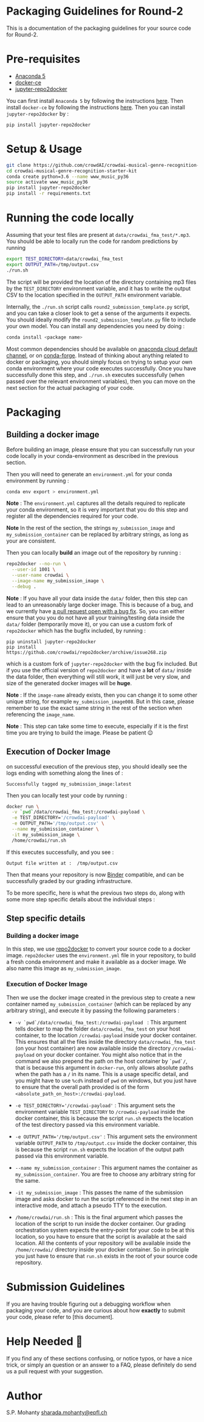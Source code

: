 # Packaging Guidelines for Round-2

This is a documentation of the packaging guidelines for your source code for Round-2.

# Pre-requisites

* [Anaconda 5](https://www.anaconda.com/download/)
* [docker-ce](https://docs.docker.com/install/linux/docker-ce/ubuntu/)
* [jupyter-repo2docker](https://github.com/jupyter/repo2docker)

You can first install `Anaconda 5` by following
the instructions [here](https://www.anaconda.com/download/).
Then install `docker-ce` by following the instructions
[here](https://docs.docker.com/install/linux/docker-ce/ubuntu/#install-docker-ce).
Then you can install `jupyter-repo2docker` by :
```
pip install jupyter-repo2docker
```

# Setup & Usage

```bash
git clone https://github.com/crowdAI/crowdai-musical-genre-recognition-starter-kit
cd crowdai-musical-genre-recognition-starter-kit
conda create python=3.6 --name www_music_py36
source activate www_music_py36
pip install jupyter-repo2docker
pip install -r requirements.txt
```

# Running the code locally
Assuming that your test files are present at `data/crowdai_fma_test/*.mp3`.
You should be able to locally run the code for random predictions by running
```bash
export TEST_DIRECTORY=data/crowdai_fma_test
export OUTPUT_PATH=/tmp/output.csv
./run.sh
```
The script will be provided the location of the directory containing mp3 files by the `TEST_DIRECTORY` environment variable, and it has to write the output CSV to the location specified in the `OUTPUT_PATH` environment variable.

Internally, the `./run.sh` script calls `round2_submission_template.py` script, and you can take a closer look to get a sense of the arguments it expects.
You should ideally modify the `round2_submission_template.py` file to include your own model.
You can install any dependencies you need by doing :
```bash
conda install <package name>
```
Most common dependencies should be available on [anaconda cloud default channel](https://anaconda.org/anaconda/repo), or on [conda-forge](https://conda-forge.org/).
Instead of thinking about anything related to docker or packaging, you should simply focus on trying to setup your own conda environment where your code executes successfully.
Once you have successfully done this step, and `./run.sh` executes successfully (when passed over the relevant environment variables), then you can move on the next section for the actual packaging of your code.

# Packaging

## Building a docker image
Before building an image, please ensure that you can successfully run your code locally in your conda-environment as described in the previous section.

Then you will need to generate an `environment.yml` for your conda environment by running :   
```bash
conda env export > environment.yml
```   
**Note** : The `environment.yml` captures all the details required to replicate your conda environment, so it is very important that you do this step and register all the dependencies required for your code.   
      
**Note** In the rest of the section, the strings `my_submission_image` and `my_submission_container` can be replaced by arbitrary strings, as long as your are consistent.   

Then you can locally **build** an image out of the repository by running :   

```bash
repo2docker --no-run \
  --user-id 1001 \
  --user-name crowdai \
  --image-name my_submission_image \
  --debug .
```
**Note** : If you have all your data inside the `data/` folder, then this step can lead to an unreasonably large docker image. This is because of a bug, and we currently have [a pull request open with a bug fix](https://github.com/jupyter/repo2docker/pull/269). So, you can either ensure that you you do not have all your training/testing data inside the `data/` folder (temporarily move it), or you can use a custom fork of `repo2docker` which has the bugfix included, by running :
```
pip uninstall jupyter-repo2docker
pip install https://github.com/crowdai/repo2docker/archive/issue268.zip
```
which is a custom fork of `jupyter-repo2docker` with the bug fix included. But if you use the official version of `repo2docker` and have a **lot** of `data/` inside the data folder, then everything will still work, it will just be very slow, and size of the generated docker images will be **huge**.

**Note** : If the `image-name` already exists, then you can change it to some other unique string, for example `my_submission_image008`. But in this case, please remember to use the exact same string in the rest of the section when referencing the `image_name`.    
   
**Note** : This step can take some time to execute, especially if it is the first time you are trying to build the image. Please be patient :wink:   

## Execution of Docker Image

on successful execution of the previous step, you should ideally see the logs ending with something along the lines of :
```
Successfully tagged my_submission_image:latest
```

Then you can locally test your code by running :

```bash
docker run \
  -v `pwd`/data/crowdai_fma_test:/crowdai-payload \
  -e TEST_DIRECTORY='/crowdai-payload' \
  -e OUTPUT_PATH='/tmp/output.csv' \
  --name my_submission_container \
  -it my_submission_image \
  /home/crowdai/run.sh
```

If this executes successfully, and you see :
```
Output file written at :  /tmp/output.csv
```
Then that means your repository is now [Binder](https://mybinder.org/) compatible,
and can be successfully graded by our grading infrastructure.

To be more specific, here is what the previous two steps do, along with some more step specific details about the individual steps :

## Step specific details

### Building a docker image
In this step, we use [repo2docker](https://github.com/jupyter/repo2docker) to convert your source code to a docker image.
`repo2docker` uses the `environment.yml` file in your repository, to build a fresh conda environment and make it available as a docker image. We also name this image as `my_submission_image`.

### Execution of Docker Image
Then we use the docker image created in the previous step to create a new container named `my_submission_container` (which can be replaced by any arbitrary string), and execute it by passing the following parameters :

* ```-v `pwd`/data/crowdai_fma_test:/crowdai-payload ``` : This argument tells docker to map the folder `data/crowdai_fma_test` on your host container, to the location `/crowdai-payload` inside your docker container. This ensures that all the files inside the directory `data/crowdai_fma_test` (on your host container) are now available inside the directory `/crowdai-payload` on your docker container.
  You might also notice that in the command we also prepend the path on the host container by ``` `pwd`/ ```, that is because this argument in `docker-run`, only allows absolute paths when the path has a `/` in its name. This is a usage specific detail, and you might have to use `%cd%` instead of `pwd` on windows, but you just have to ensure that the overall path provided is of the form `<absolute_path_on_host>:/crowdai-payload`.

* ``` -e TEST_DIRECTORY='/crowdai-payload' ``` : This argument sets the environment variable `TEST_DIRECTORY` to `/crowdai-payload` inside the docker container, this is because the script `run.sh` expects the location of the test directory passed via this environment variable.

* ``` -e OUTPUT_PATH='/tmp/output.csv' ``` : This argument sets the environment variable `OUTPUT_PATH` to `/tmp/output.csv` inside the docker container, this is because the script `run.sh` expects the location of the output path passed via this environment variable.

* ` --name my_submission_container ` : This argument names the container as `my_submission_container`. You are free to choose any arbitrary string for the same.

* `-it my_submission_image` : This passes the name of the submission image and asks docker to run the script referenced in the next step in an interactive mode, and attach a pseudo TTY to the execution.

* `/home/crowdai/run.sh` : This is the final argument which passes the location of the script to run inside the docker container. Our grading orchestration system expects the entry-point for your code to be at this location, so you have to ensure that the script is available at the said location. All the contents of your repository will be available inside the `/home/crowdai/` directory inside your docker container. So in principle you just have to ensure that `run.sh` exists in the root of your source code repository.

# Submission Guidelines
If you are having trouble figuring out a debugging workflow when packaging your code, and you are curious about how **exactly** to submit your code, please refer to [this document].

# Help Needed :angel:
If you find any of these sections confusing, or notice typos, or have a nice trick, or simply an question or an answer to a FAQ, please definitely do send us a pull request with your suggestion.

# Author
S.P. Mohanty <sharada.mohanty@epfl.ch>
